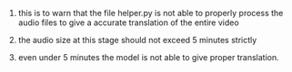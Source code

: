 1. this is to warn that the file helper.py is not able to properly process the audio files to give a accurate translation of the entire video

2. the audio size at this stage should not exceed 5 minutes strictly

3. even under 5 minutes the model is not able to give proper translation.
